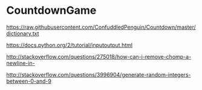 # CountdownGame

https://raw.githubusercontent.com/ConfuddledPenguin/Countdown/master/dictionary.txt

https://docs.python.org/2/tutorial/inputoutput.html

http://stackoverflow.com/questions/275018/how-can-i-remove-chomp-a-newline-in-

http://stackoverflow.com/questions/3996904/generate-random-integers-between-0-and-9
